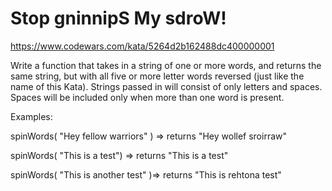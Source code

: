 # Stop gninnipS My sdroW!

https://www.codewars.com/kata/5264d2b162488dc400000001

Write a function that takes in a string of one or more words, and returns the same string, but with all five or more letter words reversed (just like the name of this Kata). Strings passed in will consist of only letters and spaces. Spaces will be included only when more than one word is present.

Examples: 

spinWords( "Hey fellow warriors" ) => returns "Hey wollef sroirraw"

spinWords( "This is a test") => returns "This is a test"

spinWords( "This is another test" )=> returns "This is rehtona test"